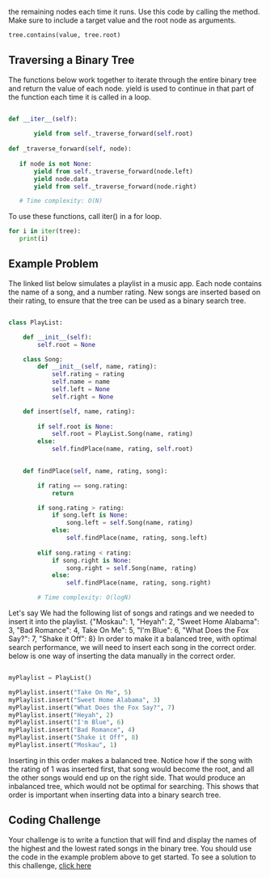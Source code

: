 the remaining nodes each time it runs.
 Use this code by calling the method. Make sure to include a target value and the root node as arguments.

```python
tree.contains(value, tree.root) 
```

 ## Traversing a Binary Tree

 The functions below work together to iterate through the entire binary tree and return the value of each node. yield is used to continue in that part of the function each time it is called in a loop. 

 ```python

def __iter__(self):
        
        yield from self._traverse_forward(self.root)
        
def _traverse_forward(self, node):
        
    if node is not None:
        yield from self._traverse_forward(node.left)
        yield node.data
        yield from self._traverse_forward(node.right)

    # Time complexity: O(N)

 ```

 To use these functions, call iter() in a for loop.

 ```python
for i in iter(tree):
    print(i)
 ```

## Example Problem

The linked list below simulates a playlist in a music app. Each node contains the name of a song, and a number rating. New songs are inserted based on their rating, to ensure that the tree can be used as a binary search tree.

```python

class PlayList:

    def __init__(self):
        self.root = None

    class Song:
        def __init__(self, name, rating):
            self.rating = rating
            self.name = name
            self.left = None
            self.right = None

    def insert(self, name, rating):
        
        if self.root is None:
            self.root = PlayList.Song(name, rating)
        else:
            self.findPlace(name, rating, self.root)
        

    def findPlace(self, name, rating, song):

        if rating == song.rating:
            return

        if song.rating > rating:
            if song.left is None:
                song.left = self.Song(name, rating)
            else:
                self.findPlace(name, rating, song.left)
            
        elif song.rating < rating:
            if song.right is None:
                song.right = self.Song(name, rating)
            else:
                self.findPlace(name, rating, song.right)

        # Time complexity: O(logN)

```

Let's say We had the following list of songs and ratings and we needed to insert it into the playlist. {"Moskau": 1, "Heyah": 2, "Sweet Home Alabama": 3, "Bad Romance": 4, Take On Me": 5, "I'm Blue": 6, "What Does the Fox Say?": 7, "Shake it Off": 8}
In order to make it a balanced tree, with optimal search performance, we will need to insert each song in the correct order. below is one way of inserting the data manually in the correct order.

```python

myPlaylist = PlayList()

myPlaylist.insert("Take On Me", 5)
myPlaylist.insert("Sweet Home Alabama", 3)
myPlaylist.insert("What Does the Fox Say?", 7)
myPlaylist.insert("Heyah", 2)
myPlaylist.insert("I'm Blue", 6)
myPlaylist.insert("Bad Romance", 4)
myPlaylist.insert("Shake it Off", 8)
myPlaylist.insert("Moskau", 1)

```

Inserting in this order makes a balanced tree. Notice how if the song with the rating of 1 was inserted first, that song would become the root, and all the other songs would end up on the right side. That would produce an inbalanced tree, which would not be optimal for searching. This shows that order is important when inserting data into a binary search tree.

## Coding Challenge

Your challenge is to write a function that will find and display the names of the highest and the lowest rated songs in the binary tree. You should use the code in the example problem above to get started. 
To see a solution to this challenge, [click here](binarytreepractice.py)
